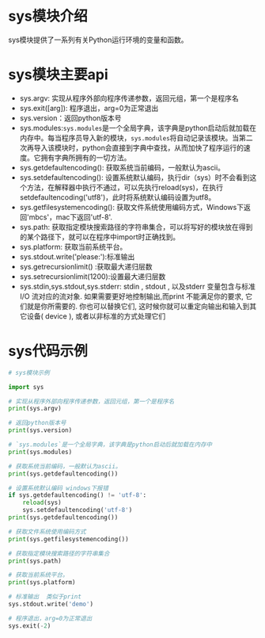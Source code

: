 # sys模块介绍

sys模块提供了一系列有关Python运行环境的变量和函数。

# sys模块主要api

- sys.argv: 实现从程序外部向程序传递参数，返回元组，第一个是程序名
- sys.exit([arg]): 程序退出，arg=0为正常退出
- sys.version：返回python版本号
- sys.modules:`sys.modules`是一个全局字典，该字典是python启动后就加载在内存中。每当程序员导入新的模块，`sys.modules`将自动记录该模块。当第二次再导入该模块时，python会直接到字典中查找，从而加快了程序运行的速度。它拥有字典所拥有的一切方法。
- sys.getdefaultencoding(): 获取系统当前编码，一般默认为ascii。
- sys.setdefaultencoding(): 设置系统默认编码，执行dir（sys）时不会看到这个方法，在解释器中执行不通过，可以先执行reload(sys)，在执行 setdefaultencoding('utf8')，此时将系统默认编码设置为utf8。
- sys.getfilesystemencoding(): 获取文件系统使用编码方式，Windows下返回'mbcs'，mac下返回'utf-8'.
- sys.path: 获取指定模块搜索路径的字符串集合，可以将写好的模块放在得到的某个路径下，就可以在程序中import时正确找到。
- sys.platform: 获取当前系统平台。
- sys.stdout.write('please:'):标准输出
- sys.getrecursionlimit() :获取最大递归层数
- sys.setrecursionlimit(1200):设置最大递归层数
- sys.stdin,sys.stdout,sys.stderr: stdin , stdout , 以及stderr 变量包含与标准I/O 流对应的流对象. 如果需要更好地控制输出,而print 不能满足你的要求, 它们就是你所需要的. 你也可以替换它们, 这时候你就可以重定向输出和输入到其它设备( device ), 或者以非标准的方式处理它们

# sys代码示例

```python
# sys模块示例

import sys

# 实现从程序外部向程序传递参数，返回元组，第一个是程序名
print(sys.argv)

# 返回python版本号
print(sys.version)

# `sys.modules`是一个全局字典，该字典是python启动后就加载在内存中
print(sys.modules)

# 获取系统当前编码，一般默认为ascii。
print(sys.getdefaultencoding())

# 设置系统默认编码 windows下报错
if sys.getdefaultencoding() != 'utf-8':
    reload(sys)
    sys.setdefaultencoding('utf-8')
print(sys.getdefaultencoding())

# 获取文件系统使用编码方式
print(sys.getfilesystemencoding())

# 获取指定模块搜索路径的字符串集合
print(sys.path)

# 获取当前系统平台。
print(sys.platform)

# 标准输出  类似于print
sys.stdout.write('demo')

# 程序退出，arg=0为正常退出
sys.exit(-2)
```

